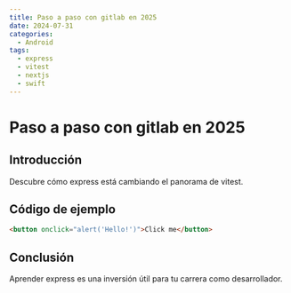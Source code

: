 ```yaml
---
title: Paso a paso con gitlab en 2025
date: 2024-07-31
categories:
  - Android
tags:
  - express
  - vitest
  - nextjs
  - swift
---
```


# Paso a paso con gitlab en 2025

## Introducción

Descubre cómo express está cambiando el panorama de vitest.

## Código de ejemplo

```html
<button onclick="alert('Hello!')">Click me</button>
```

## Conclusión

Aprender express es una inversión útil para tu carrera como desarrollador.